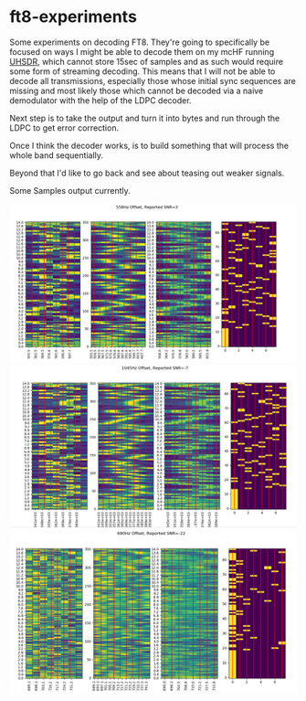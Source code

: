 # ft8-experiments

Some experiments on decoding FT8. They're going to specifically be focused
on ways I might be able to decode them on my mcHF running
[UHSDR](https://github.com/df8oe/UHSDR), which cannot store 15sec of samples
and as such would require some form of streaming decoding. This means that
I will not be able to decode all transmissions, especially those whose
initial sync sequences are missing and most likely those which cannot
be decoded via a naive demodulator with the help of the LDPC decoder.

Next step is to take the output and turn it into bytes and run through
the LDPC to get error correction.

Once I think the decoder works, is to build something that
will process the whole band sequentially.

Beyond that I'd like to go back and see about teasing out weaker
signals.

Some Samples output currently. 

![558Hz SNR=3](Screenshot_2020-11-23_10-36-53.png)
![1045Hz SNR=-4](Screenshot_2020-11-23_10-39-16.png)
![690Hz SNR=-22](Screenshot_2020-11-23_10-36-18.png)
